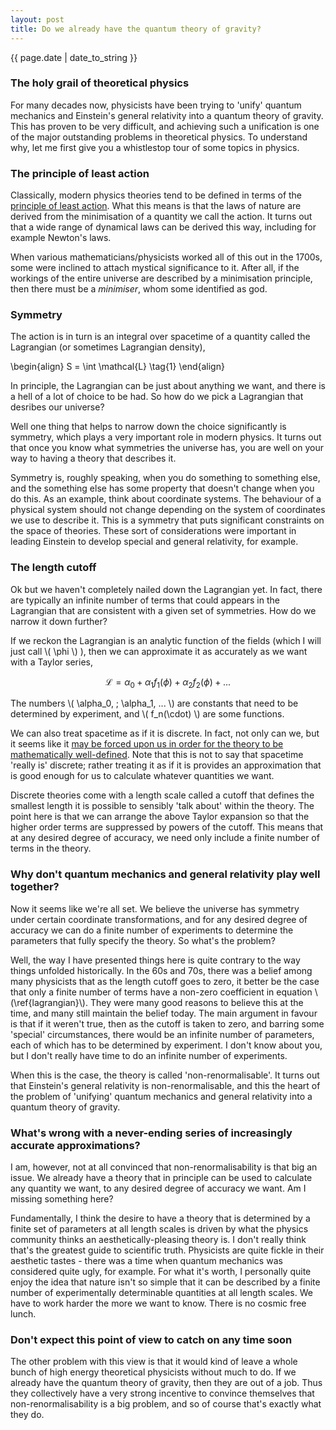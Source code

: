 ```yaml
---
layout: post
title: Do we already have the quantum theory of gravity?
---
```


<p>{{ page.date | date_to_string }}</p>

<h3>  The holy grail of theoretical physics </h3> 

For many decades now, physicists have been trying to 'unify' quantum mechanics and Einstein's general relativity into a quantum theory of gravity. This has proven to be very difficult, and achieving such a unification is one of the major outstanding problems in theoretical physics. To understand why, let me first give you a whistlestop tour of some topics in physics.

<h3>  The principle of least action </h3> 

Classically, modern physics theories tend to be defined in terms of the <a href="https://en.wikipedia.org/wiki/Stationary-action_principles" target="_blank"> principle of least action</a>. What this means is that the laws of nature are derived from the minimisation of a quantity we call the action. It turns out that a wide range of dynamical laws can be derived this way, including for example Newton's laws. 

When various mathematicians/physicists worked all of this out in the 1700s, some were inclined to attach mystical significance to it. After all, if the workings of the entire universe are described by a minimisation principle, then there must be a <em>minimiser</em>, whom some identified as god.


<h3>  Symmetry </h3> 

The action is in turn is an integral over spacetime of a quantity called the Lagrangian (or sometimes Lagrangian density),

\begin{align} S = \int \mathcal{L} \tag{1} \end{align}

In principle, the Lagrangian can be just about anything we want, and there is a hell of a lot of choice to be had. So how do we pick a Lagrangian that desribes our universe?

Well one thing that helps to narrow down the choice significantly is symmetry, which plays a very important role in modern physics. It turns out that once you know what symmetries the universe has, you are well on your way to having a theory that describes it.

Symmetry is, roughly speaking, when you do something to something else, and the something else has some property that doesn't change when you do this. As an example, think about coordinate systems. The behaviour of a physical system should not change depending on the system of coordinates we use to describe it. This is a symmetry that puts significant constraints on the space of theories. These sort of considerations were important in leading Einstein to develop special and general relativity, for example. 


<h3> The length cutoff </h3> 

Ok but we haven't completely nailed down the Lagrangian yet. In fact, there are typically an infinite number of terms that could appears in the Lagrangian that are consistent with a given set of symmetries. How do we narrow it down further?


If we reckon the Lagrangian is an analytic function of the fields (which I will just call \\( \phi \\) ), then we can approximate it as accurately as we want with a Taylor series,

$$ \mathcal{L} = \alpha_0 + \alpha_1 f_1(\phi) + \alpha_2 f_2(\phi) + ...  \label{lagrangian} \tag{2}$$

The numbers \\( \alpha_0, \; \alpha_1, ... \\) are constants that need to be determined by experiment, and \\( f_n(\cdot) \\) are some functions.

We can also treat spacetime as if it is discrete. In fact, not only can we, but it seems like it <a href="https://en.wikipedia.org/wiki/Wightman_axioms#Existence_of_theories_which_satisfy_the_axioms" target="_blank">may be forced upon us in order for the theory to be mathematically well-defined</a>. Note that this is not to say that spacetime 'really is' discrete; rather treating it as if it is provides an approximation that is good enough for us to calculate whatever quantities we want.

Discrete theories come with a length scale called a cutoff that defines the smallest length it is possible to sensibly 'talk about' within the theory. The point here is that we can arrange the above Taylor expansion so that the higher order terms are suppressed by powers of the cutoff. This means that at any desired degree of accuracy, we need only include a finite number of terms in the theory.


<h3>  Why don't quantum mechanics and general relativity play well together? </h3> 

Now it seems like we're all set. We believe the universe has symmetry under certain coordinate transformations, and for any desired degree of accuracy we can do a finite number of experiments to determine the parameters that fully specify the theory. So what's the problem?

Well, the way I have presented things here is quite contrary to the way things unfolded historically. In the 60s and 70s, there was a belief among many physicists that as the length cutoff goes to zero, it better be the case that only a finite number of terms have a non-zero coefficient in equation \\(\ref{lagrangian}\\). They were many good reasons to believe this at the time, and many still maintain the belief today. The main argument in favour is that if it weren't true, then as the cutoff is taken to zero, and barring some 'special' circumstances, there would be an infinite number of parameters, each of which has to be determined by experiment. I don't know about you, but I don't really have time to do an infinite number of experiments.

When this is the case, the theory is called 'non-renormalisable'. It turns out that Einstein's general relativity is non-renormalisable, and this the heart of the problem of 'unifying' quantum mechanics and general relativity into a quantum theory of gravity.


<h3>  What's wrong with a never-ending series of increasingly accurate approximations? </h3> 

I am, however, not at all convinced that non-renormalisability is that big an issue. We already have a theory that in principle can be used to calculate any quantity we want, to any desired degree of accuracy we want. Am I missing something here?

Fundamentally, I think the desire to have a theory that is determined by a finite set of parameters at all length scales is driven by what the physics community thinks an aesthetically-pleasing theory is. I don't really think that's the greatest guide to scientific truth. Physicists are quite fickle in their aesthetic tastes - there was a time when quantum mechanics was considered quite ugly, for example. For what it's worth, I personally quite enjoy the idea that nature isn't so simple that it can be described by a finite number of experimentally determinable quantities at all length scales. We have to work harder the more we want to know. There is no cosmic free lunch.


<h3>  Don't expect this point of view to catch on any time soon </h3> 

The other problem with this view is that it would kind of leave a whole bunch of high energy theoretical physicists without much to do. If we already have the quantum theory of gravity, then they are out of a job. Thus they collectively have a very strong incentive to convince themselves that non-renormalisability is a big problem, and so of course that's exactly what they do.
